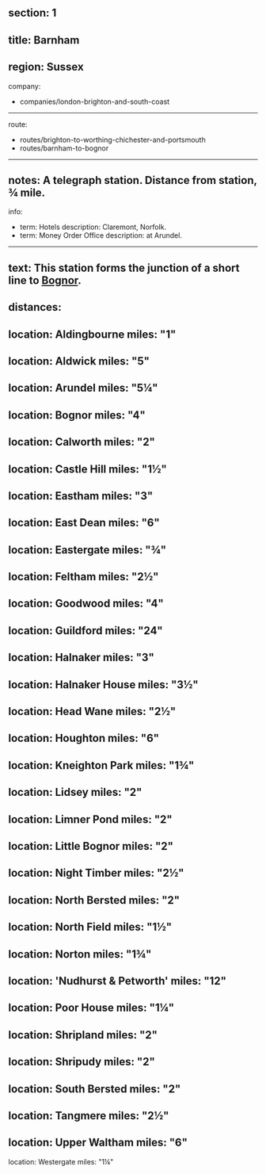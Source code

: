 section: 1
----
title: Barnham
----
region: Sussex
----
company:
- companies/london-brighton-and-south-coast
----
route:
- routes/brighton-to-worthing-chichester-and-portsmouth
- routes/barnham-to-bognor
----
notes: A telegraph station. Distance from station, ¾ mile.
----
info:
- term: Hotels
  description: Claremont, Norfolk.
- term: Money Order Office
  description: at Arundel.
----
text: This station forms the junction of a short line to [Bognor](/stations/bognor).
----
distances:
- 
  location: Aldingbourne
  miles: "1"
- 
  location: Aldwick
  miles: "5"
- 
  location: Arundel
  miles: "5¼"
- 
  location: Bognor
  miles: "4"
- 
  location: Calworth
  miles: "2"
- 
  location: Castle Hill
  miles: "1½"
- 
  location: Eastham
  miles: "3"
- 
  location: East Dean
  miles: "6"
- 
  location: Eastergate
  miles: "¾"
- 
  location: Feltham
  miles: "2½"
- 
  location: Goodwood
  miles: "4"
- 
  location: Guildford
  miles: "24"
- 
  location: Halnaker
  miles: "3"
- 
  location: Halnaker House
  miles: "3½"
- 
  location: Head Wane
  miles: "2½"
- 
  location: Houghton
  miles: "6"
- 
  location: Kneighton Park
  miles: "1¾"
- 
  location: Lidsey
  miles: "2"
- 
  location: Limner Pond
  miles: "2"
- 
  location: Little Bognor
  miles: "2"
- 
  location: Night Timber
  miles: "2½"
- 
  location: North Bersted
  miles: "2"
- 
  location: North Field
  miles: "1½"
- 
  location: Norton
  miles: "1¾"
- 
  location: 'Nudhurst & Petworth'
  miles: "12"
- 
  location: Poor House
  miles: "1¼"
- 
  location: Shripland
  miles: "2"
- 
  location: Shripudy
  miles: "2"
- 
  location: South Bersted
  miles: "2"
- 
  location: Tangmere
  miles: "2½"
- 
  location: Upper Waltham
  miles: "6"
- 
  location: Westergate
  miles: "1¼"
